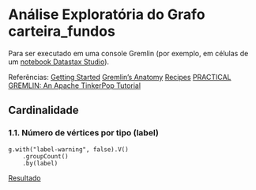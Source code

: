 # Análise Exploratória do Grafo __carteira_fundos__

Para ser executado em uma console Gremlin (por exemplo, em células de um [notebook Datastax Studio](BI-Master-analise-grafo.studio-nb.tar)).

Referências: 
[Getting Started](https://tinkerpop.apache.org/docs/3.4.10/tutorials/getting-started/)
[Gremlin’s Anatomy](https://tinkerpop.apache.org/docs/current/tutorials/gremlins-anatomy/)
[Recipes](https://tinkerpop.apache.org/docs/current/recipes/#_recipes)
[PRACTICAL GREMLIN: An Apache TinkerPop Tutorial](http://kelvinlawrence.net/book/Gremlin-Graph-Guide.html)

## Cardinalidade

### 1.1. Número de vértices por tipo (label)
```
g.with("label-warning", false).V()
    .groupCount()
    .by(label) 
```
[Resultado](resultados-analise/1-1-numero-vertices-tipo.json)
